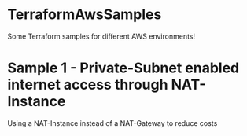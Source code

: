 # TerraformAwsSamples
Some Terraform samples for different AWS environments!

# Sample 1 - Private-Subnet enabled internet access through NAT-Instance

Using a NAT-Instance instead of a NAT-Gateway to reduce costs   

